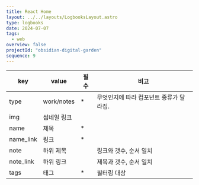 ```yaml
---
title: React Home
layout: ../../layouts/LogbooksLayout.astro
type: logbooks
date: 2024-07-07
tags:
  - web
overview: false
projectId: "obsidian-digital-garden"
sequence: 9
---
```


| key       | value      | 필수  | 비고                     |
| --------- | ---------- | --- | ---------------------- |
| type      | work/notes | *   | 무엇인지에 따라 컴포넌트 종류가 달라짐. |
| img       | 썸네일 링크     |     |                        |
| name      | 제목         | *   |                        |
| name_link | 링크         | *   |                        |
| note      | 하위 제목      |     | 링크와 갯수, 순서 일치          |
| note_link | 하위 링크      |     | 제목과 갯수, 순서 일치          |
| tags      | 태그         | *   | 필터링 대상                 |
